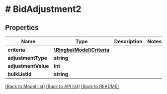 # # BidAdjustment2

## Properties

Name | Type | Description | Notes
------------ | ------------- | ------------- | -------------
**criteria** | [**\Ringba\Model\Criteria**](Criteria.md) |  |
**adjustmentType** | **string** |  |
**adjustmentValue** | **int** |  |
**bulkListId** | **string** |  |

[[Back to Model list]](../../README.md#models) [[Back to API list]](../../README.md#endpoints) [[Back to README]](../../README.md)
